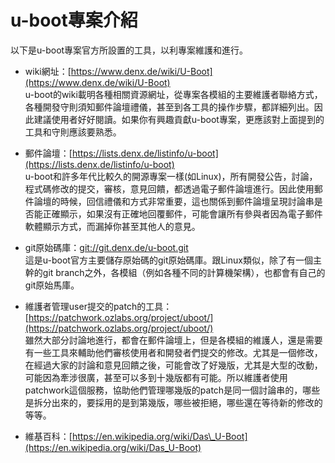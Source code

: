 # u-boot專案介紹

以下是u-boot專案官方所設置的工具，以利專案維護和進行。

* wiki網址：[https://www.denx.de/wiki/U-Boot](https://www.denx.de/wiki/U-Boot)  
  u-boot的wiki載明各種相關資源網址，從專案各模組的主要維護者聯絡方式，各種開發守則須知郵件論壇禮儀，甚至到各工具的操作步驟，都詳細列出。因此建議使用者好好閱讀。如果你有興趣貢獻u-boot專案，更應該對上面提到的工具和守則應該要熟悉。

* 郵件論壇：[https://lists.denx.de/listinfo/u-boot](https://lists.denx.de/listinfo/u-boot)  
  u-boot和許多年代比較久的開源專案一樣\(如Linux\)，所有開發公告，討論，程式碼修改的提交，審核，意見回饋，都透過電子郵件論壇進行。因此使用郵件論壇的時候，回信禮儀和方式非常重要，這也關係到郵件論壇呈現討論串是否能正確顯示，如果沒有正確地回覆郵件，可能會讓所有參與者因為電子郵件軟體顯示方式，而漏掉你甚至其他人的意見。

* git原始碼庫：[git://git.denx.de/u-boot.git](git://git.denx.de/u-boot.git)  
  這是u-boot官方主要儲存原始碼的git原始碼庫。跟Linux類似，除了有一個主幹的git branch之外，各模組（例如各種不同的計算機架構），也都會有自己的git原始馬庫。

* 維護者管理user提交的patch的工具：[https://patchwork.ozlabs.org/project/uboot/](https://patchwork.ozlabs.org/project/uboot/)  
  雖然大部分討論地進行，都會在郵件論壇上，但是各模組的維護人，還是需要有一些工具來輔助他們審核使用者和開發者們提交的修改。尤其是一個修改，在經過大家的討論和意見回饋之後，可能會改了好幾版，尤其是大型的改動，可能因為牽涉很廣，甚至可以多到十幾版都有可能。所以維護者使用patchwork這個服務，協助他們管理哪幾版的patch是同一個討論串的，哪些是拆分出來的，要採用的是到第幾版，哪些被拒絕，哪些還在等待新的修改的等等。

* 維基百科：[https://en.wikipedia.org/wiki/Das\_U-Boot](https://en.wikipedia.org/wiki/Das_U-Boot)




